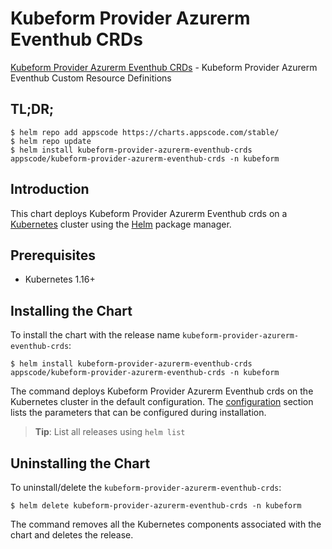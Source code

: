 # Kubeform Provider Azurerm Eventhub CRDs

[Kubeform Provider Azurerm Eventhub CRDs](https://github.com/kubeform) - Kubeform Provider Azurerm Eventhub Custom Resource Definitions

## TL;DR;

```console
$ helm repo add appscode https://charts.appscode.com/stable/
$ helm repo update
$ helm install kubeform-provider-azurerm-eventhub-crds appscode/kubeform-provider-azurerm-eventhub-crds -n kubeform
```

## Introduction

This chart deploys Kubeform Provider Azurerm Eventhub crds on a [Kubernetes](http://kubernetes.io) cluster using the [Helm](https://helm.sh) package manager.

## Prerequisites

- Kubernetes 1.16+

## Installing the Chart

To install the chart with the release name `kubeform-provider-azurerm-eventhub-crds`:

```console
$ helm install kubeform-provider-azurerm-eventhub-crds appscode/kubeform-provider-azurerm-eventhub-crds -n kubeform
```

The command deploys Kubeform Provider Azurerm Eventhub crds on the Kubernetes cluster in the default configuration. The [configuration](#configuration) section lists the parameters that can be configured during installation.

> **Tip**: List all releases using `helm list`

## Uninstalling the Chart

To uninstall/delete the `kubeform-provider-azurerm-eventhub-crds`:

```console
$ helm delete kubeform-provider-azurerm-eventhub-crds -n kubeform
```

The command removes all the Kubernetes components associated with the chart and deletes the release.


